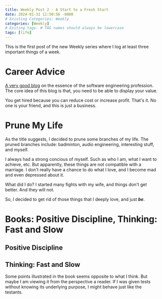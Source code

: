 ```yaml
---
title: Weekly Post 2 - A Start to a Fresh Start
date: 2024-01-31 11:50:56 -0800
# Existing Categories: Weekly
categories: [Weekly]
# Exiting tags: # TAG names should always be lowercase
tags: [life]
---
```

This is the first post of the new Weekly series where I log at least three important things of a week.

# Career Advice
[A very good blog](https://www.kalzumeus.com/2011/10/28/dont-call-yourself-a-programmer/) on the essence of the software engineering profession.
The core idea of this blog is that, you need to be able to display your value. 

You get hired because you can reduce cost or increase profit. That's it.
No one is your friend, and this is just a business. 

# Prune My Life
As the title suggests, I decided to prune some branches of my life.
The pruned branches include: badminton, audio engineering, interesting stuff, and myself.

I always had a strong concious of myself. Such as who I am, what I want to achieve, etc.
But apparently, these things are not compatible with a marriage.
I don't really have a chance to do what I love, and I become mad and even depressed about it.

What did I do? I started many fights with my wife, and things don't get better. And they will not.

So, I decided to get rid of those things that I deeply love, and just ***be***.

# Books: Positive Discipline, Thinking: Fast and Slow
## Positive Discipline
## Thinking: Fast and Slow
Some points illustrated in the book seems opposite to what I think.
But maybe I am viewing it from the perspective a reader.
If I was given tests without knowing its underlying purpose, I might behave just like the testants.
